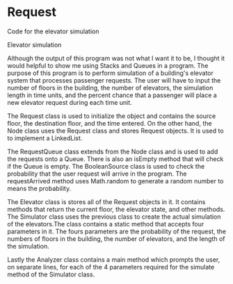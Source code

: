 # Request
Code for the elevator simulation 

Elevator simulation 

Although the output of this program was not what I want it to be, I thought it would helpful to show me 
using Stacks and Queues in a program. The purpose of this program is to perform simulation of a building's
elevator system that processes passenger requests. The user will have to input the number of floors in 
the building, the number of elevators, the simulation length in time units, and the percent chance that a 
passenger will place a new elevator request during each time unit. 

The Request class is used to initialize the object and contains the source floor, the destination floor,
and the time entered. On the other hand, the Node class uses the Request class and stores Request objects.
It is used to to implement a LinkedList. 

The RequestQueue class extends from the Node class and is used to add the requests onto a Queue. There
is also an isEmpty method that will check if the Queue is empty. The BooleanSource class is used to check
the probability that the user request will arrive in the program. The requestArrived method uses Math.random
to generate a random number to means the probability. 

The Elevator class is stores all of the Request objects in it. It contains methods that return the current 
floor, the elevator state, and other methods. The Simulator class uses the previous class to create the actual
simulation of the elevators.The class contains a static method that accepts four parameters in it. The fours
parameters are the probability of the request, the numbers of floors in the building, the number of elevators,
and the length of the simulation. 

Lastly the Analyzer class contains a main method which prompts the user, on separate lines, for each of the 4 
parameters required for the simulate method of the Simulator class. 



